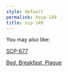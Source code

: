 ```yaml
---
style: default
permalink: Xscp-149
title: scp-149
---
```

You may also like:

[SCP-677](http://scp-wiki.net/scp-677)

[Bed, Breakfast, Plague](http://scp-wiki.net/bed-breakfast-plague)

